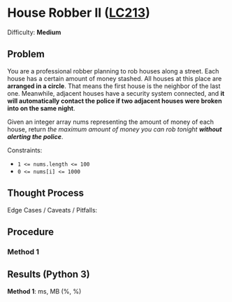 # House Robber II ([LC213](https://leetcode.com/problems/house-robber-ii/))
Difficulty: **Medium**

## Problem
You are a professional robber planning to rob houses along a street. Each house has a certain amount of money stashed. All houses at this place are **arranged in a circle**. That means the first house is the neighbor of the last one. Meanwhile, adjacent houses have a security system connected, and **it will automatically contact the police if two adjacent houses were broken into on the same night**.

Given an integer array nums representing the amount of money of each house, return *the maximum amount of money you can rob tonight* ***without alerting the police***.

Constraints:
- `1 <= nums.length <= 100`
- `0 <= nums[i] <= 1000`

## Thought Process

Edge Cases / Caveats / Pitfalls:

## Procedure

### Method 1

## Results (Python 3)

**Method 1**:  ms,  MB (%, %)
